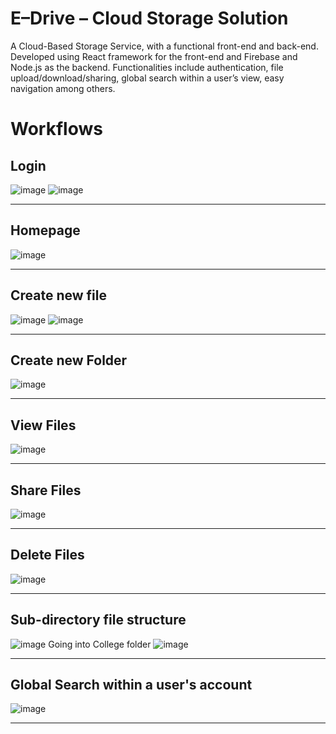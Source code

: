 # E–Drive – Cloud Storage Solution
A Cloud-Based Storage Service, with a functional front-end and back-end. Developed using React framework for the front-end and Firebase and Node.js as the backend. Functionalities include authentication, file upload/download/sharing, global search within a user’s view, easy navigation among others.

# Workflows
## **Login**
![image](https://user-images.githubusercontent.com/71393551/189360721-565284ac-d514-4709-bb91-5f18facaf0fe.png)
![image](https://user-images.githubusercontent.com/71393551/189360801-85f9f7bf-56e7-46a1-b643-bf034c5090be.png)

---
## **Homepage**
![image](https://user-images.githubusercontent.com/71393551/189360948-b57d0ed9-6f94-4a5c-a6db-72570a220502.png)

---
## **Create new file**
![image](https://user-images.githubusercontent.com/71393551/189361133-b67bac12-51d2-4f1c-b63b-fbbf78f2ec71.png)
![image](https://user-images.githubusercontent.com/71393551/189362673-e26099ea-4035-44ce-94e8-4becfa4f6cab.png)

---
## **Create new Folder**
![image](https://user-images.githubusercontent.com/71393551/189361375-e03ab8ea-5f09-4b41-bdf7-7d45489b05d1.png)

---
## **View Files**
![image](https://user-images.githubusercontent.com/71393551/189361585-960973a0-2318-4a9a-b5de-c56bb5dd23e3.png)

---
## **Share Files**
![image](https://user-images.githubusercontent.com/71393551/189361653-df47aaf5-2a42-421d-bc5b-85acfe59c945.png)

---
## **Delete Files**
![image](https://user-images.githubusercontent.com/71393551/189362207-c383fe7e-bfad-4fdf-b55c-d88b96f3499c.png)

---
## **Sub-directory file structure**
![image](https://user-images.githubusercontent.com/71393551/189361887-1fc3c41d-b48b-4cbe-add9-eee359e4411e.png)
Going into College folder
![image](https://user-images.githubusercontent.com/71393551/189361933-26db955d-efb4-422c-91b2-78ef11a20096.png)

---
## **Global Search within a user's account**
![image](https://user-images.githubusercontent.com/71393551/189362100-68d0c2ba-3525-4d97-a87d-7a21de9c4dae.png)

---

